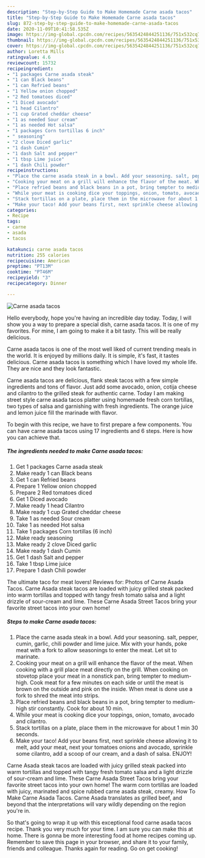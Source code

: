 ```yaml
---
description: "Step-by-Step Guide to Make Homemade Carne asada tacos"
title: "Step-by-Step Guide to Make Homemade Carne asada tacos"
slug: 872-step-by-step-guide-to-make-homemade-carne-asada-tacos
date: 2020-11-09T10:41:58.535Z
image: https://img-global.cpcdn.com/recipes/5635424844251136/751x532cq70/carne-asada-tacos-recipe-main-photo.jpg
thumbnail: https://img-global.cpcdn.com/recipes/5635424844251136/751x532cq70/carne-asada-tacos-recipe-main-photo.jpg
cover: https://img-global.cpcdn.com/recipes/5635424844251136/751x532cq70/carne-asada-tacos-recipe-main-photo.jpg
author: Loretta Mills
ratingvalue: 4.6
reviewcount: 15732
recipeingredient:
- "1 packages Carne asada steak"
- "1 can Black beans"
- "1 can Refried beans"
- "1 Yellow onion chopped"
- "2 Red tomatoes diced"
- "1 Diced avocado"
- "1 head Cilantro"
- "1 cup Grated cheddar cheese"
- "1 as needed Sour cream"
- "1 as needed Hot salsa"
- "1 packages Corn tortillas 6 inch"
- " seasoning"
- "2 clove Diced garlic"
- "1 dash Cumin"
- "1 dash Salt and pepper"
- "1 tbsp Lime juice"
- "1 dash Chili powder"
recipeinstructions:
- "Place the carne asada steak in a bowl. Add your seasoning. salt, pepper, cumin, garlic, chili powder and lime juice. Mix with your hands, poke meat with a fork to allow seasonings to enter the meat. Let sit to marinate."
- "Cooking your meat on a grill will enhance the flavor of the meat. When cooking with a grill place meat directly on the grill. When cooking on stovetop place your meat in a nonstick pan, bring tempter to medium-high. Cook meat for a few minutes on each side or until the meat is brown on the outside and pink on the inside. When meat is done use a fork to shred the meat into strips."
- "Place refried beans and black beans in a pot, bring tempter to medium-high stir constantly. Cook for about 10 min."
- "While your meat is cooking dice your toppings, onion, tomato, avocado and cilantro."
- "Stack tortillas on a plate, place them in the microwave for about 1 min 30 seconds."
- "Make your taco! Add your beans first, next sprinkle cheese allowing it to melt, add your meat, next your tomatoes onions and avocado, sprinkle some cilantro, add a scoop of our cream, and a dash of salsa. ENJOY!"
categories:
- Recipe
tags:
- carne
- asada
- tacos

katakunci: carne asada tacos 
nutrition: 255 calories
recipecuisine: American
preptime: "PT13M"
cooktime: "PT46M"
recipeyield: "3"
recipecategory: Dinner

---
```



![Carne asada tacos](https://img-global.cpcdn.com/recipes/5635424844251136/751x532cq70/carne-asada-tacos-recipe-main-photo.jpg)

Hello everybody, hope you're having an incredible day today. Today, I will show you a way to prepare a special dish, carne asada tacos. It is one of my favorites. For mine, I am going to make it a bit tasty. This will be really delicious.

Carne asada tacos is one of the most well liked of current trending meals in the world. It is enjoyed by millions daily. It is simple, it's fast, it tastes delicious. Carne asada tacos is something which I have loved my whole life. They are nice and they look fantastic.

Carne asada tacos are delicious, flank steak tacos with a few simple ingredients and tons of flavor. Just add some avocado, onion, cotija cheese and cilantro to the grilled steak for authentic carne. Today I am making street style carne asada tacos platter using homemade fresh corn tortillas, two types of salsa and garnishing with fresh ingredients. The orange juice and lemon juice fill the marinade with flavor.


To begin with this recipe, we have to first prepare a few components. You can have carne asada tacos using 17 ingredients and 6 steps. Here is how you can achieve that.

<!--inarticleads1-->

##### The ingredients needed to make Carne asada tacos:

1. Get 1 packages Carne asada steak
1. Make ready 1 can Black beans
1. Get 1 can Refried beans
1. Prepare 1 Yellow onion chopped
1. Prepare 2 Red tomatoes diced
1. Get 1 Diced avocado
1. Make ready 1 head Cilantro
1. Make ready 1 cup Grated cheddar cheese
1. Take 1 as needed Sour cream
1. Take 1 as needed Hot salsa
1. Take 1 packages Corn tortillas (6 inch)
1. Make ready  seasoning
1. Make ready 2 clove Diced garlic
1. Make ready 1 dash Cumin
1. Get 1 dash Salt and pepper
1. Take 1 tbsp Lime juice
1. Prepare 1 dash Chili powder


The ultimate taco for meat lovers! Reviews for: Photos of Carne Asada Tacos. Carne Asada steak tacos are loaded with juicy grilled steak packed into warm tortillas and topped with tangy fresh tomato salsa and a light drizzle of sour-cream and lime. These Carne Asada Street Tacos bring your favorite street tacos into your own home! 

<!--inarticleads2-->

##### Steps to make Carne asada tacos:

1. Place the carne asada steak in a bowl. Add your seasoning. salt, pepper, cumin, garlic, chili powder and lime juice. Mix with your hands, poke meat with a fork to allow seasonings to enter the meat. Let sit to marinate.
1. Cooking your meat on a grill will enhance the flavor of the meat. When cooking with a grill place meat directly on the grill. When cooking on stovetop place your meat in a nonstick pan, bring tempter to medium-high. Cook meat for a few minutes on each side or until the meat is brown on the outside and pink on the inside. When meat is done use a fork to shred the meat into strips.
1. Place refried beans and black beans in a pot, bring tempter to medium-high stir constantly. Cook for about 10 min.
1. While your meat is cooking dice your toppings, onion, tomato, avocado and cilantro.
1. Stack tortillas on a plate, place them in the microwave for about 1 min 30 seconds.
1. Make your taco! Add your beans first, next sprinkle cheese allowing it to melt, add your meat, next your tomatoes onions and avocado, sprinkle some cilantro, add a scoop of our cream, and a dash of salsa. ENJOY!


Carne Asada steak tacos are loaded with juicy grilled steak packed into warm tortillas and topped with tangy fresh tomato salsa and a light drizzle of sour-cream and lime. These Carne Asada Street Tacos bring your favorite street tacos into your own home! The warm corn tortillas are loaded with juicy, marinated and spice rubbed carne asada steak, creamy. How To Make Carne Asada Tacos. Carne Asada translates as grilled beef, and beyond that the interpretations will vary wildly depending on the region you&#39;re in. 

So that's going to wrap it up with this exceptional food carne asada tacos recipe. Thank you very much for your time. I am sure you can make this at home. There is gonna be more interesting food at home recipes coming up. Remember to save this page in your browser, and share it to your family, friends and colleague. Thanks again for reading. Go on get cooking!
